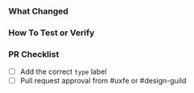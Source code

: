 <!-- Give your PR a recognizable title. For example: "FE-123: Ticket Title" or "Resolve Issue #123: Description" -->

### What Changed

<!--
What changes does this PR propose?
Provide screenshots or [screen recordings](https://getkap.co/) for any visual changes.
-->

### How To Test or Verify

<!--
Describe any steps that may help reviewers verify changes.
Anything beyond basic unit testing, such as assistive tech usage, or special interactions.
-->

### PR Checklist

- [ ] Add the correct `type` label
- [ ] Pull request approval from #uxfe or #design-guild
